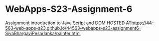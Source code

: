 
# WebApps-S23-Assignment-6
Assignment introduction to Java Script and DOM
HOSTED AT<https://44-563-web-apps-s23.github.io/44563-webapps-s23-assignment6-SivaBhargaviPesarlanka/painter.html>